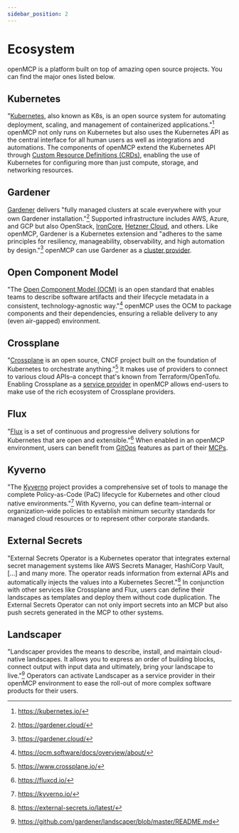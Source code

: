 ```yaml
---
sidebar_position: 2
---
```


<!-- vale Google.Headings = NO -->
<!-- vale Google.WordList["Cloud"] = NO -->

# Ecosystem

openMCP is a platform built on top of amazing open source projects. You can find the major ones listed below.

## Kubernetes

"[Kubernetes](https://kubernetes.io/), also known as K8s, is an open source system for automating deployment, scaling, and management of containerized applications."[^kubernetes] openMCP not only runs on Kubernetes but also uses the Kubernetes API as the central interface for all human users as well as integrations and automations. The components of openMCP extend the Kubernetes API through [Custom Resource Definitions (CRDs)](https://kubernetes.io/docs/concepts/extend-kubernetes/api-extension/custom-resources/), enabling the use of Kubernetes for configuring more than just compute, storage, and networking resources.

## Gardener

[Gardener](https://gardener.cloud/) delivers "fully managed clusters at scale everywhere with your own Gardener installation."[^gardener] Supported infrastructure includes AWS, Azure, and GCP but also OpenStack, [IronCore](https://github.com/ironcore-dev/gardener-extension-provider-ironcore), [Hetzner Cloud](https://github.com/23technologies/gardener-extension-provider-hcloud), and others. Like openMCP, Gardener is a Kubernetes extension and "adheres to the same principles for resiliency, manageability, observability, and high automation by design."[^gardener] openMCP can use Gardener as a [cluster provider](concepts/cluster-provider.md).

## Open Component Model

"The [Open Component Model (OCM)](https://ocm.software/) is an open standard that enables teams to describe software artifacts and their lifecycle metadata in a consistent, technology-agnostic way."[^ocm] openMCP uses the OCM to package components and their dependencies, ensuring a reliable delivery to any (even air-gapped) environment.

## Crossplane

"[Crossplane](https://www.crossplane.io/) is an open source, CNCF project built on the foundation of Kubernetes to orchestrate anything."[^crossplane] It makes use of providers to connect to various cloud APIs–a concept that's known from Terraform/OpenTofu. Enabling Crossplane as a [service provider](concepts/service-provider.md) in openMCP allows end-users to make use of the rich ecosystem of Crossplane providers.

## Flux

"[Flux](https://fluxcd.io/) is a set of continuous and progressive delivery solutions for Kubernetes that are open and extensible."[^fluxcd] When enabled in an openMCP environment, users can benefit from [GitOps](https://www.cncf.io/blog/2025/06/09/gitops-in-2025-from-old-school-updates-to-the-modern-way/) features as part of their [MCPs](concepts/managed-control-plane.md).

## Kyverno

"The [Kyverno](https://kyverno.io/) project provides a comprehensive set of tools to manage the complete Policy-as-Code (PaC) lifecycle for Kubernetes and other cloud native environments."[^kyverno] With Kyverno, you can define team-internal or organization-wide policies to establish minimum security standards for managed cloud resources or to represent other corporate standards.

## External Secrets

<!-- vale Google.Ellipses = NO -->
"External Secrets Operator is a Kubernetes operator that integrates external secret management systems like AWS Secrets Manager, HashiCorp Vault, [...] and many more. The operator reads information from external APIs and automatically injects the values into a Kubernetes Secret."[^externalsecrets] In conjunction with other services like Crossplane and Flux, users can define their landscapes as templates and deploy them without code duplication. The External Secrets Operator can not only import secrets into an MCP but also push secrets generated in the MCP to other systems.
<!-- vale Google.Ellipses = YES -->

## Landscaper

"Landscaper provides the means to describe, install, and maintain cloud-native landscapes. It allows you to express an order of building blocks, connect output with input data and ultimately, bring your landscape to live."[^landscaper] Operators can activate Landscaper as a service provider in their openMCP environment to ease the roll-out of more complex software products for their users.

[^kubernetes]: https://kubernetes.io/
[^gardener]: https://gardener.cloud/
[^ocm]: https://ocm.software/docs/overview/about/
[^crossplane]: https://www.crossplane.io/
[^fluxcd]: https://fluxcd.io/
[^kyverno]: https://kyverno.io/
[^externalsecrets]: https://external-secrets.io/latest/
[^landscaper]: https://github.com/gardener/landscaper/blob/master/README.md
